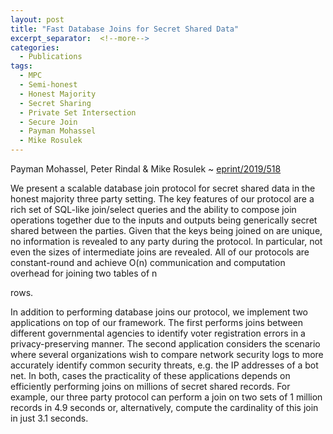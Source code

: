 ```yaml
---
layout: post
title: "Fast Database Joins for Secret Shared Data"
excerpt_separator:  <!--more-->
categories:
  - Publications
tags:
  - MPC
  - Semi-honest
  - Honest Majority
  - Secret Sharing
  - Private Set Intersection
  - Secure Join
  - Payman Mohassel
  - Mike Rosulek 
---
```


 Payman Mohassel, Peter Rindal & Mike Rosulek ~ <a href="https://eprint.iacr.org/2019/518">eprint/2019/518</a>

We present a scalable database join protocol for secret shared data in the honest majority three party setting. The key features of our protocol are a rich set of SQL-like join/select queries and the ability to compose join operations together due to the inputs and outputs being generically secret shared between the parties. Given that the keys being joined on are unique, no information is revealed to any party during the protocol. In particular, not even the sizes of intermediate joins are revealed. All of our protocols are constant-round and achieve O(n) communication and computation overhead for joining two tables of n

rows.

In addition to performing database joins our protocol, we implement two applications on top of our framework. The first performs joins between different governmental agencies to identify voter registration errors in a privacy-preserving manner. The second application considers the scenario where several organizations wish to compare network security logs to more accurately identify common security threats, e.g. the IP addresses of a bot net. In both, cases the practicality of these applications depends on efficiently performing joins on millions of secret shared records. For example, our three party protocol can perform a join on two sets of 1 million records in 4.9 seconds or, alternatively, compute the cardinality of this join in just 3.1 seconds. 